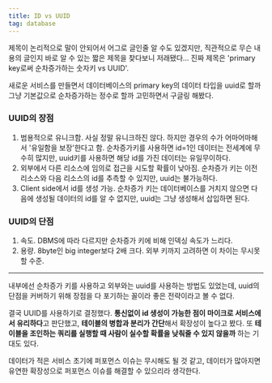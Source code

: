 ```yaml
---
title: ID vs UUID
tag: database
---
```


제목이 논리적으로 말이 안되어서 어그로 글인줄 알 수도 있겠지만, 직관적으로 무슨 내용의 글인지 바로 알 수 있는 짧은 제목을 찾다보니 저래됐다... 진짜 제목은 'primary key로써 순차증가하는 숫자키 vs UUID'.

새로운 서비스를 만들면서 데이터베이스의 primary key의 데이터 타입을 uuid로 할까 그냥 기본값으로 순차증가하는 정수로 할까 고민하면서 구글링 해봤다.

### UUID의 장점

1. 범용적으로 유니크함. 사실 정말 유니크하진 않다. 하지만 경우의 수가 어마어마해서 '유일함을 보장'한다고 함. 순차증가키를 사용하면 id=1인 데이터는 전세계에 무수히 많지만, uuid키를 사용하면 해당 id를 가진 데이터는 유일무이하다.
2. 외부에서 다른 리소스에 임의로 접근을 시도할 확률이 낮아짐. 순차증가 키는 이전 리소스와 다음 리소스의 id를 추측할 수 있지만, uuid는 불가능하다.
3. Client side에서 id를 생성 가능. 순차증가 키는 데이터베이스를 거치지 않으면 다음에 생성될 데이터의 id를 알 수 없지만, uuid는 그냥 생성해서 삽입하면 된다.

### UUID의 단점

1. 속도. DBMS에 따라 다르지만 순차증가 키에 비해 인덱싱 속도가 느리다.
2. 용량. 8byte인 big integer보다 2배 크다. 외부 키까지 고려하면 이 차이는 무시못할 수준.

---

내부에선 순차증가 키를 사용하고 외부와는 uuid를 사용하는 방법도 있었는데, uuid의 단점을 커버하기 위해 장점을 다 포기하는 꼴이라 좋은 전략이라고 볼 수 없다.

결국 UUID를 사용하기로 결정했다. **통신없이 id 생성이 가능한 점이 마이크로 서비스에서 유리하다**고 판단했고, **테이블의 병합과 분리가 간단**해서 확장성이 높다고 봤다. 또 **테이블을 조인하는 쿼리를 실행할 때 사람이 실수할 확률을 낮춰줄 수 있지 않을까** 하는 기대도 있다.

데이터가 적은 서비스 초기에 퍼포먼스 이슈는 무시해도 될 것 같고, 데이터가 많아지면 유연한 확장성으로 퍼포먼스 이슈를 해결할 수 있으리라 생각한다.